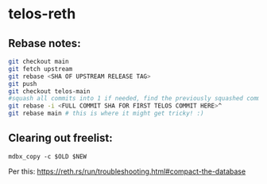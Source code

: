 # telos-reth

## Rebase notes:
```bash
git checkout main
git fetch upstream
git rebase <SHA OF UPSTREAM RELEASE TAG>
git push
git checkout telos-main
#squash all commits into 1 if needed, find the previously squashed commit, the first Telos commit after the upstream commit and use it below
git rebase -i <FULL COMMIT SHA FOR FIRST TELOS COMMIT HERE>^
git rebase main # this is where it might get tricky! :)
```

## Clearing out freelist:

`mdbx_copy -c $OLD $NEW`

Per this: https://reth.rs/run/troubleshooting.html#compact-the-database
